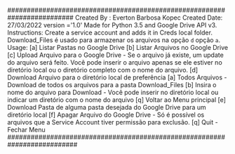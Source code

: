 #########################################################################
Created By  : Everton Barbosa Kopec
Created Date: 27/03/2022
version ='1.0'
Made for Python 3.5 and Google Drive API v3.
Instructions:
Create a service account and adds it in Creds local folder.
Download_Files é usado para armazenar os arquivos na opção `d` opção `a`.
Usage:
[a] Listar Pastas no Google Drive
[b] Listar Arquivos no Google Drive
[c] Upload Arquivo para o Google Drive - Se o arquivo já existe, um update do arquivo será feito.
                                         Você pode inserir o arquivo apenas se ele estiver no diretório
                                         local ou o diretório completo com o nome do arquivo.
[d] Download Arquivo para o diretório local de preferência
  [a] Todos Arquivos - Download de todos os arquivos para a pasta Download_Files
  [b] Insira o nome do arquivo para Download - Você pode inserir no diretório local ou
                                               indicar um diretório com o nome do arquivo
  [q] Voltar ao Menu principal
[e] Download Pasta de alguma pasta desejada do Google Drive para um diretório local
[f] Apagar Arquivo do Google Drive - Só é possível os arquivos que a Service Account tiver permissão para exclusão.
[q] Quit - Fechar Menu
##########################################################################
